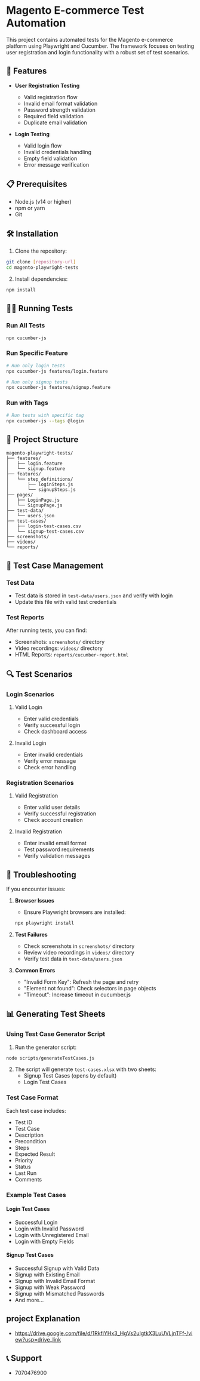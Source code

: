 # Magento E-commerce Test Automation

This project contains automated tests for the Magento e-commerce platform using Playwright and Cucumber. The framework focuses on testing user registration and login functionality with a robust set of test scenarios.

## 🚀 Features

- **User Registration Testing**

  - Valid registration flow
  - Invalid email format validation
  - Password strength validation
  - Required field validation
  - Duplicate email validation

- **Login Testing**
  - Valid login flow
  - Invalid credentials handling
  - Empty field validation
  - Error message verification

## 📋 Prerequisites

- Node.js (v14 or higher)
- npm or yarn
- Git

## 🛠️ Installation

1. Clone the repository:

```bash
git clone [repository-url]
cd magento-playwright-tests
```

2. Install dependencies:

```bash
npm install
```

## 🏃‍♂️ Running Tests

### Run All Tests

```bash
npx cucumber-js
```

### Run Specific Feature

```bash
# Run only login tests
npx cucumber-js features/login.feature

# Run only signup tests
npx cucumber-js features/signup.feature
```

### Run with Tags

```bash
# Run tests with specific tag
npx cucumber-js --tags @login
```

## 📁 Project Structure

```
magento-playwright-tests/
├── features/
│   ├── login.feature
│   └── signup.feature
├── features/
│   └── step_definitions/
│       ├── loginSteps.js
│       └── signupSteps.js
├── pages/
│   ├── LoginPage.js
│   └── SignupPage.js
├── test-data/
│   └── users.json
├── test-cases/
│   ├── login-test-cases.csv
│   └── signup-test-cases.csv
├── screenshots/
├── videos/
└── reports/
```

## 📝 Test Case Management

### Test Data

- Test data is stored in `test-data/users.json` and verify with login
- Update this file with valid test credentials

### Test Reports

After running tests, you can find:

- Screenshots: `screenshots/` directory
- Video recordings: `videos/` directory
- HTML Reports: `reports/cucumber-report.html`

## 🔍 Test Scenarios

### Login Scenarios

1. Valid Login

   - Enter valid credentials
   - Verify successful login
   - Check dashboard access

2. Invalid Login
   - Enter invalid credentials
   - Verify error message
   - Check error handling

### Registration Scenarios

1. Valid Registration

   - Enter valid user details
   - Verify successful registration
   - Check account creation

2. Invalid Registration
   - Enter invalid email format
   - Test password requirements
   - Verify validation messages

## 🐛 Troubleshooting

If you encounter issues:

1. **Browser Issues**

   - Ensure Playwright browsers are installed:

   ```bash
   npx playwright install
   ```

2. **Test Failures**

   - Check screenshots in `screenshots/` directory
   - Review video recordings in `videos/` directory
   - Verify test data in `test-data/users.json`

3. **Common Errors**
   - "Invalid Form Key": Refresh the page and retry
   - "Element not found": Check selectors in page objects
   - "Timeout": Increase timeout in cucumber.js

## 📊 Generating Test Sheets

### Using Test Case Generator Script

1. Run the generator script:

```bash
node scripts/generateTestCases.js
```

2. The script will generate `test-cases.xlsx` with two sheets:
   - Signup Test Cases (opens by default)
   - Login Test Cases

### Test Case Format

Each test case includes:

- Test ID
- Test Case
- Description
- Precondition
- Steps
- Expected Result
- Priority
- Status
- Last Run
- Comments

### Example Test Cases

#### Login Test Cases

- Successful Login
- Login with Invalid Password
- Login with Unregistered Email
- Login with Empty Fields

#### Signup Test Cases

- Successful Signup with Valid Data
- Signup with Existing Email
- Signup with Invalid Email Format
- Signup with Weak Password
- Signup with Mismatched Passwords
- And more...


## project Explanation
 - https://drive.google.com/file/d/1RkfiYHx3_HgVs2uIgtkX3LuUVLjnTFf-/view?usp=drive_link
## 📞 Support

- 7070476900
